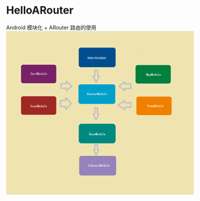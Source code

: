# HelloARouter
Android 模块化 + ARouter 路由的使用
![Image text](https://github.com/cxqq123/HelloARouter/blob/master/image/%E6%A8%A1%E5%9D%97%E4%BE%9D%E8%B5%96%E5%9B%BE.png)
